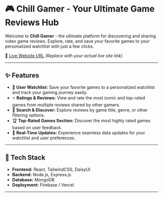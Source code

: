 # 🎮 **Chill Gamer - Your Ultimate Game Reviews Hub**

Welcome to **Chill Gamer** - the ultimate platform for discovering and sharing video game reviews. Explore, rate, and save your favorite games to your personalized watchlist with just a few clicks.

🔗 [Live Website URL](https://your-live-site-url.com) _(Replace with your actual live site link)_

---

## ✨ **Features**

- 🚀 **User Watchlist:** Save your favorite games to a personalized watchlist and track your gaming journey easily.
- ⭐ **Ratings & Reviews:** View and rate the most iconic and top-rated games from multiple reviews shared by other gamers.
- 🔎 **Search & Discover:** Explore reviews by game title, genre, or other filtering options.
- 🏆 **Top-Rated Games Section:** Discover the most highly rated games based on user feedback.
- 📆 **Real-Time Updates:** Experience seamless data updates for your watchlist and user preferences.

---

## 📂 **Tech Stack**

- **Frontend:** React, TailwindCSS, DaisyUI
- **Backend:** Node.js, Express.js
- **Database:** MongoDB
- **Deployment:** Firebase / Vercel

---
